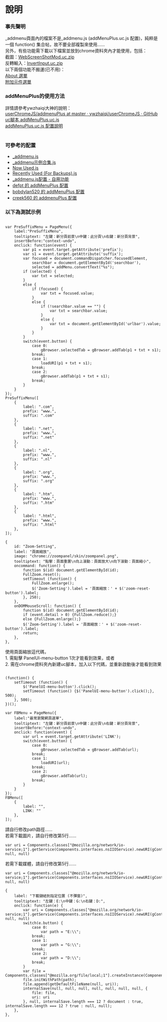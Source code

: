 說明
==========
<h3>事先聲明</h3>
_addmenu頁面內的檔案不是_addmenu.js (addMenuPlus.uc.js 配置)，純粹是一個 function() 集合帖，故不要全部複製來使用……<br>
另外，有些功能需下載以下檔案並放到chrome資料夾內才能使用，包括：<br>
截圖：<a href="http://g.mozest.com/attachment.php?aid=30568&k=e1d2830f15b6c45f80adf52639cd46bd&t=1403967622&fid=75&sid=5d46Px3xQ6Eni8tTMz4dCCirYDWhCqI%2FmzaUh8SmZj46kiU">WebScreenShotMod.uc.zip</a><br>
反轉輸入：<a href="http://g.mozest.com/attachment.php?aid=30789&k=3fdb521d46218c9439182930904df8a1&t=1403967378&fid=75&sid=2dbe933%2Bo8G42tL%2BgTVGOqZMnakcsAnjmdlqC72jQHavOzw">InvertInput.uc.zip</a><br>
以下兩個功能不搬運(已不用)：<br>
<a href="https://g.mozest.com/viewthread.php?tid=44436&page=1#pid311779" target="_blank">About 選單</a><br>
<a href="https://g.mozest.com/viewthread.php?tid=44436&page=1#pid312179" target="_blank">附加元件選單</a>

<h3>addMenuPlus的使用方法</h3>
詳情請參考ywzhaiqi大神的說明：<br>
<a href="https://github.com/ywzhaiqi/userChromeJS/tree/master/addmenuPlus" target="_blank">userChromeJS/addmenuPlus at master · ywzhaiqi/userChromeJS · GitHub</a><br>
<a href="http://bbs.kafan.cn/thread-1554431-1-1.html" target="_blank">uc腳本 addMenuPlus.uc.js</a><br>
<a href="http://bbs.kafan.cn/forum.php?mod=viewthread&amp;tid=1576878&amp;page=1&amp;extra=#pid28788912" target="_blank">addMenuPlus.uc.js 配置說明</a><br>
<br>

<h3>可參考的配置</h3>
<ul>
<li><a href="https://github.com/ywzhaiqi/userChromeJS/blob/master/addmenuPlus/_addmenu.js" target="_blank">_addmenu.js</a></li>
<li><a href="https://github.com/ywzhaiqi/userChromeJS/blob/master/addmenuPlus/_addmenu%E7%A4%BA%E4%BE%8B%E5%90%88%E9%9B%86.js" target="_blank">_addmenu示例合集.js</a></li>
<li><a href="https://github.com/Drager-oos/userChrome/raw/master/Configuration/_addmenu/Now%20Used.js" target="_blank">Now Used.js</a><br></li>
<li><a href="https://github.com/Drager-oos/userChrome/raw/master/Configuration/_addmenu/Recently%20Used%20(For%20Backups).js" target="_blank">Recently Used (For Backups).js</a><br></li>
<li><a href="http://g.mozest.com/viewthread.php?tid=44436&amp;highlight=" target="_blank">_addmenu.js配置 - 自用功能</a></li>
<li><a href="https://github.com/defpt/userChromeJs/tree/master/addMenuPlus" target="_blank">defpt 的 addMenuPlus 配置</a></li>
<li><a href="http://bbs.kafan.cn/thread-1677811-1-1.html" target="_blank">bobdylan520 的 addMenuPlus 配置</a></li>
<li><a href="http://bbs.kafan.cn/thread-1682712-1-1.html" target="_blank">creek560 的 addmenuPlus 配置</a></li>
</ul>

<h3>以下為測試示例</h3>
<pre><code>
var PreSuffixMenu = PageMenu({
	label:"PreSuffixMenu",
	tooltiptext: "左鍵：新分頁前景\n中鍵：此分頁\n右鍵：新分頁背景",
	insertBefore:"context-undo",
	onclick: function(event) {
		var p1 = event.target.getAttribute('prefix');
		var s1 = event.target.getAttribute('suffix');
		var focused = document.commandDispatcher.focusedElement,
			searchbar = document.getElementById('searchbar'),
			selected = addMenu.convertText("%s");
		if (selected) {
			var txt = selected;
		}
		else {
			if (focused) {
				var txt = focused.value;
			}
			else {
				if (!searchbar.value == "") {
					var txt = searchbar.value;
				}
				else {
					var txt = document.getElementById('urlbar').value;
				}
			}
		}
		switch(event.button) {
			case 0:
				gBrowser.selectedTab = gBrowser.addTab(p1 + txt + s1);
			break;
			case 1:
				loadURI(p1 + txt + s1);
			break;
			case 2:
				gBrowser.addTab(p1 + txt + s1);
			break;
		}
	}
});
PreSuffixMenu([
	{
		label: ".com",
		prefix: "www.",
		suffix: ".com"
	},
	{
		label: ".net",
		prefix: "www.",
		suffix: ".net"
	},
	{
		label: ".nl",
		prefix: "www.",
		suffix: ".nl"
	},
	{
		label: ".org",
		prefix: "www.",
		suffix: ".org"
	},
	{
		label: ".htm",
		prefix: "www.",
		suffix: ".htm"
	},
	{
		label: ".html",
		prefix: "www.",
		suffix: ".html"
	},
]);</pre></code>
<pre><code>{
	id: "Zoom-Setting",
	label: "頁面縮放",
	image: "chrome://zoompanel/skin/zoompanel.png",
	tooltiptext: "點擊：頁面重置\n向上滾動：頁面放大\n向下滾動：頁面縮小",
	oncommand: function() {
		function $(id) document.getElementById(id);
		FullZoom.reset();
		setTimeout (function() {
			FullZoom.enlarge();
			$('Zoom-Setting').label = '頁面縮放：' + $('zoom-reset-button').label;
		}, 250);
	},
	onDOMMouseScroll: function() {
		function $(id) document.getElementById(id);
		if (event.detail > 0) {FullZoom.reduce();}
		else {FullZoom.enlarge();}
		$('Zoom-Setting').label = '頁面縮放：' + $('zoom-reset-button').label;
		return;
	},
},</code></pre>
使用頁面縮放這代碼，<br>
1. 需點擊 PanelUI-menu-button 1次才能看到效果，或者<br>
2. 需在chrome資料夾內新建uc腳本，加入以下代碼，並重新啟動後才能看到效果<br>
<pre><code>
(function() {
	setTimeout (function() {
		$('PanelUI-menu-button').click();
		setTimeout (function() {$('PanelUI-menu-button').click();}, 500);
	}, 500);
})();
</code></pre>
<pre><code>var FBMenu = PageMenu({
	label:"最常瀏覽網頁選單",
	tooltiptext: "左鍵：新分頁前景\n中鍵：此分頁\n右鍵：新分頁背景",
	insertBefore:"context-undo",
	onclick: function(event) {
		var url = event.target.getAttribute('LINK');
		switch(event.button) {
			case 0:
				gBrowser.selectedTab = gBrowser.addTab(url);
			break;
			case 1:
				loadURI(url);
			break;
			case 2:
				gBrowser.addTab(url);
			break;
		}
	}
});
FBMenu([
	{
		label: "",
		LINK: ""
	},
]);</code></pre>
請自行修改path路徑……<br>
若需下載圖片，請自行修改第5行……<br>
<pre><code>var uri = Components.classes["@mozilla.org/network/io-service;1"].getService(Components.interfaces.nsIIOService).newURI(gContextMenu.imageURL, null, null)</code></pre>
若需下載媒體，請自行修改第5行……<br>
<pre><code>var uri = Components.classes["@mozilla.org/network/io-service;1"].getService(Components.interfaces.nsIIOService).newURI(gContextMenu.mediaURL, null, null)</code></pre>
<pre><code>{
	label: "下載鏈結到指定位置 (不彈窗)",
	tooltiptext: "左鍵：E:\n中鍵：G:\n右鍵：D:",
	onclick: function(e) {
		var uri = Components.classes["@mozilla.org/network/io-service;1"].getService(Components.interfaces.nsIIOService).newURI(gContextMenu.linkURL, null, null)
		switch(e.button) {
			case 0:
				var path = "E:\\";
			break;
			case 1:
				var path = "G:\\";
			break;
			case 2:
				var path = "D:\\";
			break;
		}
		var file = Components.classes["@mozilla.org/file/local;1"].createInstance(Components.interfaces.nsILocalFile);
		file.initWithPath(path);
		file.append(getDefaultFileName(null, uri));
		internalSave(null, null, null, null, null, null, null, {
			file: file,
			uri: uri
		}, null, internalSave.length === 12 ? document : true, internalSave.length === 12 ? true : null, null);
	},
},</code></pre>
